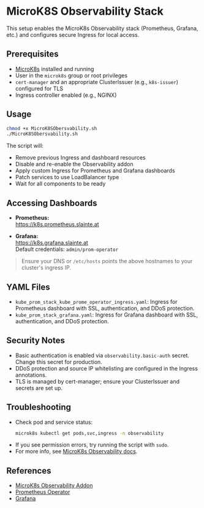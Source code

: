 # MicroK8S Observability Stack

This setup enables the MicroK8s Observability stack (Prometheus, Grafana, etc.) and configures secure Ingress for local access.

## Prerequisites

- [MicroK8s](https://microk8s.io/) installed and running
- User in the `microk8s` group or root privileges
- `cert-manager` and an appropriate ClusterIssuer (e.g., `k8s-issuer`) configured for TLS
- Ingress controller enabled (e.g., NGINX)

## Usage

```bash
chmod +x MicroK8SObersvability.sh
./MicroK8SObersvability.sh
```

The script will:
- Remove previous Ingress and dashboard resources
- Disable and re-enable the Observability addon
- Apply custom Ingress for Prometheus and Grafana dashboards
- Patch services to use LoadBalancer type
- Wait for all components to be ready

## Accessing Dashboards

- **Prometheus:**  
  https://k8s.prometheus.slainte.at

- **Grafana:**  
  https://k8s.grafana.slainte.at  
  Default credentials: `admin/prom-operator`

> Ensure your DNS or `/etc/hosts` points the above hostnames to your cluster's ingress IP.

## YAML Files

- `kube_prom_stack_kube_prome_operator_ingress.yaml`: Ingress for Prometheus dashboard with SSL, authentication, and DDoS protection.
- `kube_prom_stack_grafana.yaml`: Ingress for Grafana dashboard with SSL, authentication, and DDoS protection.

## Security Notes

- Basic authentication is enabled via `observability.basic-auth` secret. Change this secret for production.
- DDoS protection and source IP whitelisting are configured in the Ingress annotations.
- TLS is managed by cert-manager; ensure your ClusterIssuer and secrets are set up.

## Troubleshooting

- Check pod and service status:
  ```bash
  microk8s kubectl get pods,svc,ingress -n observability
  ```
- If you see permission errors, try running the script with `sudo`.
- For more info, see [MicroK8s Observability docs](https://microk8s.io/docs/addon-observability).

## References

- [MicroK8s Observability Addon](https://microk8s.io/docs/addon-observability)
- [Prometheus Operator](https://github.com/prometheus-operator/prometheus-operator)
- [Grafana](https://grafana.com/)
